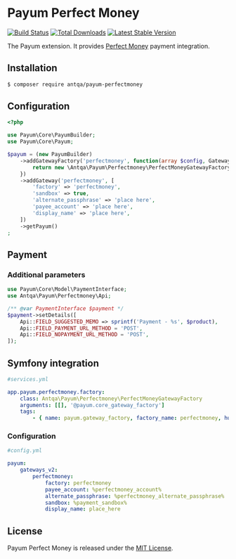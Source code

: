 # Payum Perfect Money
[![Build Status](https://travis-ci.org/antqa/payum-perfectmoney.png?branch=master)](https://travis-ci.org/antqa/payum-perfectmoney)
[![Total Downloads](https://poser.pugx.org/antqa/payum-perfectmoney/downloads)](https://packagist.org/packages/antqa/payum-perfectmoney)
[![Latest Stable Version](https://poser.pugx.org/antqa/payum-perfectmoney/v/stable)](https://packagist.org/packages/antqa/payum-perfectmoney) 

The Payum extension. It provides [Perfect Money](https://perfectmoney.is) payment integration.

## Installation

```bash
$ composer require antqa/payum-perfectmoney
```

## Configuration

```php
<?php

use Payum\Core\PayumBuilder;
use Payum\Core\Payum;

$payum = (new PayumBuilder)
    ->addGatewayFactory('perfectmoney', function(array $config, GatewayFactoryInterface $coreGatewayFactory) {
        return new \Antqa\Payum\Perfectmoney\PerfectMoneyGatewayFactory($config, $coreGatewayFactory)
    })
    ->addGateway('perfectmoney', [
        'factory' => 'perfectmoney',
        'sandbox' => true,
        'alternate_passphrase' => 'place here',
        'payee_account' => 'place here',
        'display_name' => 'place here',
    ])
    ->getPayum()
;
```

## Payment

### Additional parameters

```php
use Payum\Core\Model\PaymentInterface;
use Antqa\Payum\Perfectmoney\Api;

/** @var PaymentInterface $payment */
$payment->setDetails([
    Api::FIELD_SUGGESTED_MEMO => sprintf('Payment - %s', $product),
    Api::FIELD_PAYMENT_URL_METHOD = 'POST',
    Api::FIELD_NOPAYMENT_URL_METHOD = 'POST',
]);
```

## Symfony integration

```yml
#services.yml

app.payum.perfectmoney.factory:
    class: Antqa\Payum\Perfectmoney\PerfectMoneyGatewayFactory
    arguments: [[], '@payum.core_gateway_factory']
    tags:
        - { name: payum.gateway_factory, factory_name: perfectmoney, human_name: 'Perfect Money' }
```

### Configuration

```yml
#config.yml

payum:
    gateways_v2:
        perfectmoney:
            factory: perfectmoney
            payee_account: %perfectmoney_account%
            alternate_passphrase: %perfectmoney_alternate_passphrase%
            sandbox: %payment_sandbox%
            display_name: place_here
```

## License

Payum Perfect Money is released under the [MIT License](LICENSE).
